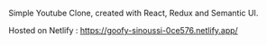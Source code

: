 Simple Youtube Clone, created with React, Redux and Semantic UI.

Hosted on Netlify : https://goofy-sinoussi-0ce576.netlify.app/ 
